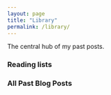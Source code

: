 ```yaml
---
layout: page
title: "Library"
permalink: /library/
---
```


The central hub of my past posts.

### Reading lists


### All Past Blog Posts
